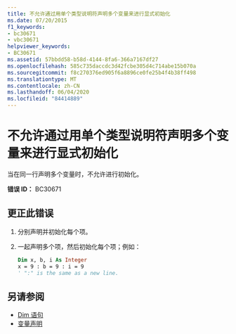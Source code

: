 ```yaml
---
title: 不允许通过用单个类型说明符声明多个变量来进行显式初始化
ms.date: 07/20/2015
f1_keywords:
- bc30671
- vbc30671
helpviewer_keywords:
- BC30671
ms.assetid: 57bbdd58-b58d-4144-8fa6-366a7167df27
ms.openlocfilehash: 585c735daccdc3d42fcbe305d4c714abe15b070a
ms.sourcegitcommit: f8c270376ed905f6a8896ce0fe25b4f4b38ff498
ms.translationtype: MT
ms.contentlocale: zh-CN
ms.lasthandoff: 06/04/2020
ms.locfileid: "84414889"
---
```

# <a name="explicit-initialization-is-not-permitted-with-multiple-variables-declared-with-a-single-type-specifier"></a>不允许通过用单个类型说明符声明多个变量来进行显式初始化

当在同一行声明多个变量时，不允许进行初始化。

**错误 ID：** BC30671

## <a name="to-correct-this-error"></a>更正此错误

1. 分别声明并初始化每个项。

2. 一起声明多个项，然后初始化每个项；例如：

    ```vb
    Dim x, b, i As Integer
    x = 9 : b = 9 : i = 9
    ' ":" is the same as a new line.
    ```

## <a name="see-also"></a>另请参阅

- [Dim 语句](../language-reference/statements/dim-statement.md)
- [变量声明](../programming-guide/language-features/variables/variable-declaration.md)
